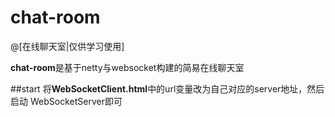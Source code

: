 # chat-room

@[在线聊天室|仅供学习使用]

**chat-room**是基于netty与websocket构建的简易在线聊天室

##start
将**WebSocketClient.html**中的url变量改为自己对应的server地址，然后启动 WebSocketServer即可